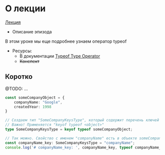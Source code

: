 # О лекции

[Лекция](https://campfire-school.com/courses/polnyy-kurs-po-typescript-react/episode/66)

* Описание эпизода

В этом уроке мы еще подробнее узнаем оператор typeof

* Ресурсы:
  * В документации [Typeof Type Operator](https://www.typescriptlang.org/docs/handbook/2/typeof-types.html)
  * ~~Конспект~~

## Коротко

@TODO: ...

```ts
const someCompanyObject = {
    companyName: "Google",
    createdYear: 1998
}

// Создаем тип "SomeCompanyKeysType", который содержит перечень ключей объекта "someCompanyObject"
// Важно! Применяется "keyof typeof <object>" 
type SomeCompanyKeysType = keyof typeof someCompanyObject;

// Так можно. Свойство с именем "companyName" есть в объекте someCompanyObject.
const companyName_key: SomeCompanyKeysType = "companyName";
console.log('# companyName_key: ', companyName_key, typeof companyName_key);
```